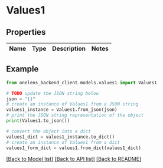 # Values1


## Properties

Name | Type | Description | Notes
------------ | ------------- | ------------- | -------------

## Example

```python
from onelens_backend_client.models.values1 import Values1

# TODO update the JSON string below
json = "{}"
# create an instance of Values1 from a JSON string
values1_instance = Values1.from_json(json)
# print the JSON string representation of the object
print(Values1.to_json())

# convert the object into a dict
values1_dict = values1_instance.to_dict()
# create an instance of Values1 from a dict
values1_form_dict = values1.from_dict(values1_dict)
```
[[Back to Model list]](../README.md#documentation-for-models) [[Back to API list]](../README.md#documentation-for-api-endpoints) [[Back to README]](../README.md)


